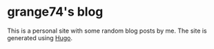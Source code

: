 # grange74's blog
This is a personal site with some random blog posts by me.
The site is generated using [Hugo](http://gohugo.io/).